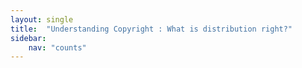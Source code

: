 ```yaml
---
layout: single
title:  "Understanding Copyright : What is distribution right?"
sidebar:
    nav: "counts"
---
```


